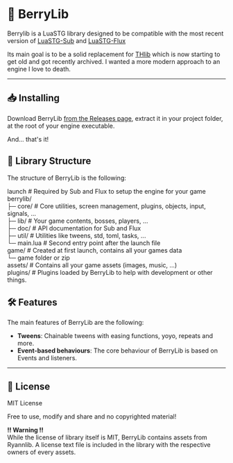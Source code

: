 # 🍓 BerryLib

Berrylib is a LuaSTG library designed to be compatible with the most recent version of [LuaSTG-Sub](https://github.com/Legacy-LuaSTG-Engine/LuaSTG-Sub) and [LuaSTG-Flux](https://github.com/RulHolos/LuaSTG-Flux)

Its main goal is to be a solid replacement for [THlib](https://github.com/Legacy-LuaSTG-Engine/Bundle-After-Ex-Plus) which is now starting to get old and got recently archived. I wanted a more modern approach to an engine I love to death.

---

## 📥 Installing

Download BerryLib [from the Releases page](https://github.com/RulHolos/BerryLib/releases), extract it in your project folder, at the root of your engine executable.

And... that's it!

## 📂 Library Structure

The structure of BerryLib is the following:

launch # Required by Sub and Flux to setup the engine for your game<br>
berrylib/<br>
├─ core/ # Core utilities, screen management, plugins, objects, input, signals, ...<br>
├─ lib/ # Your game contents, bosses, players, ...<br>
├─ doc/ # API documentation for Sub and Flux<br>
├─ util/ # Utilities like tweens, std, toml, tasks, ...<br>
└─ main.lua # Second entry point after the launch file<br>
game/ # Created at first launch, contains all your games data<br>
└─ game folder or zip<br>
assets/ # Contains all your game assets (images, music, ...)<br>
plugins/ # Plugins loaded by BerryLib to help with development or other things.

## 🛠 Features

The main features of BerryLib are the following:
- **Tweens**: Chainable tweens with easing functions, yoyo, repeats and more.
- **Event-based behaviours**: The core behaviour of BerryLib is based on Events and listeners.

---

## 📜 License

MIT License

Free to use, modify and share and no copyrighted material!

**!! Warning !!**<br>
While the license of library itself is MIT, BerryLib contains assets from Ryannlib. A license text file is included in the library with the respective owners of every assets.